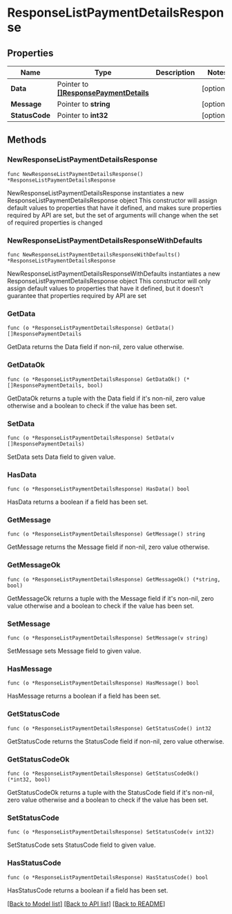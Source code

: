 # ResponseListPaymentDetailsResponse

## Properties

Name | Type | Description | Notes
------------ | ------------- | ------------- | -------------
**Data** | Pointer to [**[]ResponsePaymentDetails**](ResponsePaymentDetails.md) |  | [optional] 
**Message** | Pointer to **string** |  | [optional] 
**StatusCode** | Pointer to **int32** |  | [optional] 

## Methods

### NewResponseListPaymentDetailsResponse

`func NewResponseListPaymentDetailsResponse() *ResponseListPaymentDetailsResponse`

NewResponseListPaymentDetailsResponse instantiates a new ResponseListPaymentDetailsResponse object
This constructor will assign default values to properties that have it defined,
and makes sure properties required by API are set, but the set of arguments
will change when the set of required properties is changed

### NewResponseListPaymentDetailsResponseWithDefaults

`func NewResponseListPaymentDetailsResponseWithDefaults() *ResponseListPaymentDetailsResponse`

NewResponseListPaymentDetailsResponseWithDefaults instantiates a new ResponseListPaymentDetailsResponse object
This constructor will only assign default values to properties that have it defined,
but it doesn't guarantee that properties required by API are set

### GetData

`func (o *ResponseListPaymentDetailsResponse) GetData() []ResponsePaymentDetails`

GetData returns the Data field if non-nil, zero value otherwise.

### GetDataOk

`func (o *ResponseListPaymentDetailsResponse) GetDataOk() (*[]ResponsePaymentDetails, bool)`

GetDataOk returns a tuple with the Data field if it's non-nil, zero value otherwise
and a boolean to check if the value has been set.

### SetData

`func (o *ResponseListPaymentDetailsResponse) SetData(v []ResponsePaymentDetails)`

SetData sets Data field to given value.

### HasData

`func (o *ResponseListPaymentDetailsResponse) HasData() bool`

HasData returns a boolean if a field has been set.

### GetMessage

`func (o *ResponseListPaymentDetailsResponse) GetMessage() string`

GetMessage returns the Message field if non-nil, zero value otherwise.

### GetMessageOk

`func (o *ResponseListPaymentDetailsResponse) GetMessageOk() (*string, bool)`

GetMessageOk returns a tuple with the Message field if it's non-nil, zero value otherwise
and a boolean to check if the value has been set.

### SetMessage

`func (o *ResponseListPaymentDetailsResponse) SetMessage(v string)`

SetMessage sets Message field to given value.

### HasMessage

`func (o *ResponseListPaymentDetailsResponse) HasMessage() bool`

HasMessage returns a boolean if a field has been set.

### GetStatusCode

`func (o *ResponseListPaymentDetailsResponse) GetStatusCode() int32`

GetStatusCode returns the StatusCode field if non-nil, zero value otherwise.

### GetStatusCodeOk

`func (o *ResponseListPaymentDetailsResponse) GetStatusCodeOk() (*int32, bool)`

GetStatusCodeOk returns a tuple with the StatusCode field if it's non-nil, zero value otherwise
and a boolean to check if the value has been set.

### SetStatusCode

`func (o *ResponseListPaymentDetailsResponse) SetStatusCode(v int32)`

SetStatusCode sets StatusCode field to given value.

### HasStatusCode

`func (o *ResponseListPaymentDetailsResponse) HasStatusCode() bool`

HasStatusCode returns a boolean if a field has been set.


[[Back to Model list]](../README.md#documentation-for-models) [[Back to API list]](../README.md#documentation-for-api-endpoints) [[Back to README]](../README.md)


